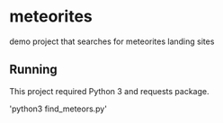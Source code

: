 # meteorites
demo project that searches for meteorites landing sites

## Running

This project required Python 3 and requests package.

'python3 find_meteors.py'
